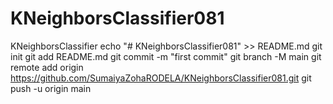 # KNeighborsClassifier081
KNeighborsClassifier 
echo "# KNeighborsClassifier081" >> README.md
git init
git add README.md
git commit -m "first commit"
git branch -M main
git remote add origin https://github.com/SumaiyaZohaRODELA/KNeighborsClassifier081.git
git push -u origin main

